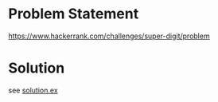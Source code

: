 # Problem Statement

https://www.hackerrank.com/challenges/super-digit/problem


# Solution

see [solution.ex](solution.ex) 
